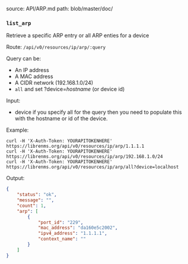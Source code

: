 source: API/ARP.md
path: blob/master/doc/

### `list_arp`

Retrieve a specific ARP entry or all ARP enties for a device

Route: `/api/v0/resources/ip/arp/:query`

Query can be:
- An IP address
- A MAC address
- A CIDR network (192.168.1.0/24)
- `all` and set ?device=_hostname_ (or device id)

Input:

- device if you specify all for the query then you need to populate this
  with the hostname or id of the device.

Example:

```curl
curl -H 'X-Auth-Token: YOURAPITOKENHERE' https://librenms.org/api/v0/resources/ip/arp/1.1.1.1
curl -H 'X-Auth-Token: YOURAPITOKENHERE' https://librenms.org/api/v0/resources/ip/arp/192.168.1.0/24
curl -H 'X-Auth-Token: YOURAPITOKENHERE' https://librenms.org/api/v0/resources/ip/arp/all?device=localhost
```

Output:

```json
{
    "status": "ok",
    "message": "",
    "count": 1,
    "arp": [
        {
            "port_id": "229",
            "mac_address": "da160e5c2002",
            "ipv4_address": "1.1.1.1",
            "context_name": ""
        }
    ]
}
```
